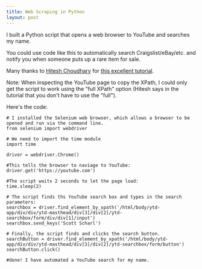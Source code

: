 ```yaml
---
title: Web Scraping in Python
layout: post
---
```

I built a Python script that opens a web browser to YouTube and searches my name.

You could use code like this to automatically search Craigslist/eBay/etc. and notify you when someone puts up a rare item for sale.

Many thanks to [Hitesh Choudhary](https://www.linkedin.com/in/hiteshchoudhary/?originalSubdomain=in) for [this excellent tutorial](https://www.youtube.com/watch?v=f7LEWxX4AVI).

Note: When inspecting the YouTube page to copy the XPath, I could only get the script to work using the "full XPath" option (Hitesh says in the tutorial that you don't have to use the "full").

Here's the code:
```
# I installed the Selenium web browser, which allows a browser to be opened and run via the command line.
from selenium import webdriver

# We need to import the time module
import time

driver = webdriver.Chrome()

#This tells the browser to naviage to YouTube:
driver.get('https://youtube.com')

#The script waits 2 seconds to let the page load:
time.sleep(2)

# The script finds ths YouTube search box and types in the search parameters:
searchbox = driver.find_element_by_xpath('/html/body/ytd-app/div/div/ytd-masthead/div[3]/div[2]/ytd-searchbox/form/div/div[1]/input')
searchbox.send_keys('Scott Scharl')

# Finally, the script finds and clicks the search button.
searchButton = driver.find_element_by_xpath('/html/body/ytd-app/div/div/ytd-masthead/div[3]/div[2]/ytd-searchbox/form/button')
searchButton.click()

#done! I have automated a YouTube search for my name.
```
